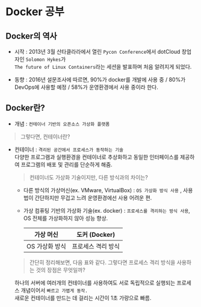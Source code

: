 # Docker 공부

## Docker의 역사

- 시작 : 2013년 3월 산타클라라에서 열린 `Pycon Conference`에서 dotCloud 창업자인 `Solomon Hykes`가   
  `The future of Linux Containers`라는 세션을 발표하며 처음 알려지게 되었다.

- 동향 : 2016년 설문조사에 따르면, 
  90%가 docker를 개발에 사용 중 / 80%가 DevOps에 사용할 예정 / 58%가 운영환경에서 사용 중이라 한다.

## Docker란?

- 개념 : `컨테이너 기반의 오픈소스 가상화 플랫폼`  

 > 그렇다면, 컨테이너란?

- 컨테이너 : `격리된 공간에서 프로세스가 동작하는 기술`  
  다양한 프로그램과 실행환경을 컨테이너로 추상화하고 동일한 인터페이스를 제공하여 프로그램의 배포 및 관리를 단순하게 해줌.
  
  > 컨테이너도 가상화 기술이지만, 다른 방식과의 차이는?
  
  - 다른 방식의 가상머신(ex. VMware, VirtualBox) : `OS 가상화 방식 사용` , 사용법이 간단하지만 무겁고 느려 운영환경에선 사용 어려운 편.
  - 가상 컴퓨팅 기반의 가상화 기술(ex. docker) : `프로세스를 격리하는 방식 사용`, OS 전체를 가상화하지 않아 성능 향상. 
  
      가상 머신 | 도커 (Docker)
      ---|---
      OS 가상화 방식 | 프로세스 격리 방식
 
  > 간단히 정리해보면, 다음 표와 같다.
  > 그렇다면 프로세스 격리 방식을 사용하는 것의 장점은 무엇일까?
  
  하나의 서버에 여러개의 컨테이너를 사용하여도 서로 독립적으로 실행되는 프로세스 개념이어서 `빠르고 가볍게 동작.`  
  새로운 컨테이너를 만드는 데 걸리는 시간이 1초 가량으로 빠름.
  
  
